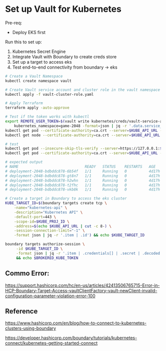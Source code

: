 # Set up Vault for Kubernetes

Pre-req:
- Deploy EKS first

Run this to set up:
1. Kubernetes Secret Engine
2. Integrate Vault with Boundary to create creds store
3. Set up a target to access eks
4. Test end-to-end connectivity from boundary -> eks

```sh
# Create a Vault Namespace
kubectl create namespace vault

# Create Vault service account and cluster role in the vault namespace
kubectl apply -f vault-cluster-role.yaml

# Apply Terraform
terraform apply -auto-approve

# Test if the token works with kubectl
export REMOTE_USER_TOKEN=$(vault write kubernetes/creds/vault-service-account-name-role \
    kubernetes_namespace=game-2048 -format=json | jq -r '.data.service_account_token')
kubectl get pod --certificate-authority=ca.crt --server=$KUBE_API_URL --token=$REMOTE_USER_TOKEN -n game-2048
kubectl get node --certificate-authority=ca.crt --server=$KUBE_API_URL --token=$REMOTE_USER_TOKEN -n game-2048

# test 
kubectl get pod --insecure-skip-tls-verify --server=https://127.0.0.1:$PORT --token=$REMOTE_USER_TOKEN -n game-2048
kubectl get pod --certificate-authority=ca.crt --server=$KUBE_API_URL --token=$REMOTE_USER_TOKEN -n game-2048

# expected output
# NAME                              READY   STATUS    RESTARTS   AGE
# deployment-2048-bdbddc878-6b54f   1/1     Running   0          4d17h
# deployment-2048-bdbddc878-gt8n7   1/1     Running   0          4d17h
# deployment-2048-bdbddc878-h2whn   1/1     Running   0          4d17h
# deployment-2048-bdbddc878-t2fhc   1/1     Running   0          4d17h
# deployment-2048-bdbddc878-vkb8k   1/1     Running   0          4d17h

# Create a target in Boundary to access the eks cluster
KUBE_TARGET_ID=$(boundary targets create tcp \
    -name="kubernetes-api" \
    -description="Kubernetes API" \
    -default-port=443 \
    -scope-id=$KUBE_PROJ_ID \
    -address=$(echo $KUBE_API_URL | cut -c 8-) \
    -session-connection-limit="-1" \
    -format json | jq -r '.item | .id') && echo $KUBE_TARGET_ID

boundary targets authorize-session \
     -id $KUBE_TARGET_ID \
     -format json | jq -r '.item | .credentials[] | .secret | .decoded | .service_account_token') \
     && echo $BROKERED_KUBE_TOKEN

```

## Commo Error:
https://support.hashicorp.com/hc/en-us/articles/42413506765715-Error-in-HCP-Boundary-Target-Access-vaultClientFactory-vault-newClient-invalid-configuration-parameter-violation-error-100

## Reference

https://www.hashicorp.com/en/blog/how-to-connect-to-kubernetes-clusters-using-boundary

https://developer.hashicorp.com/boundary/tutorials/kubernetes-connect/kubernetes-getting-started-connect